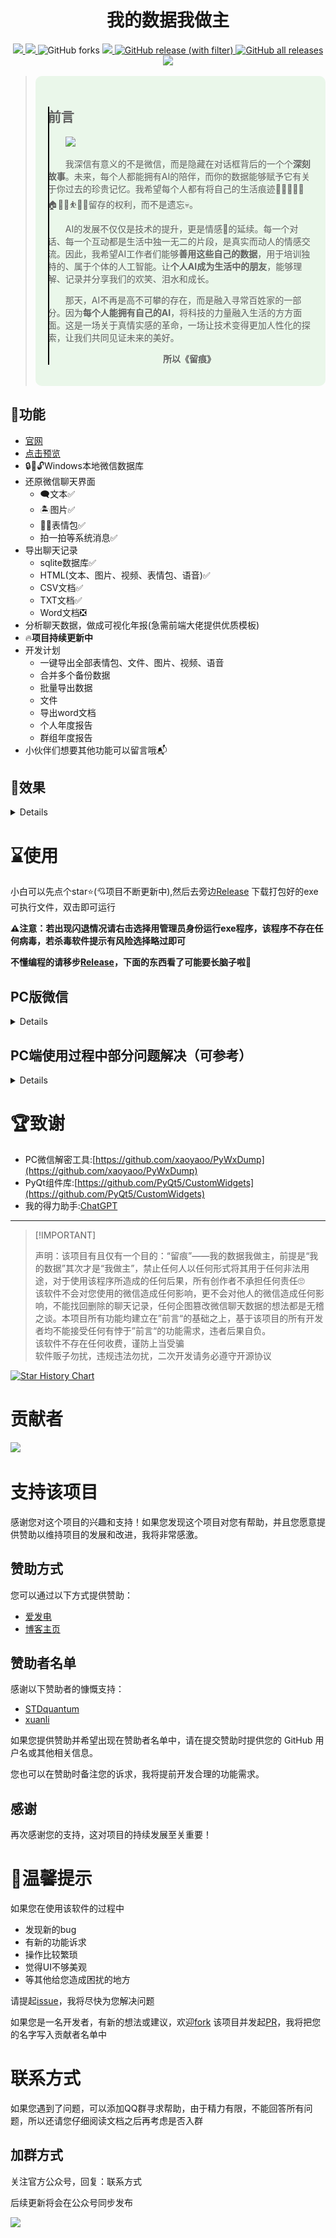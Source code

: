 <h1 align="center">我的数据我做主</h1>
<div align="center">
<a href="https://memotrace.lc044.love/" target="_blank">
    <img src="https://img.shields.io/badge/WeChat-留痕-blue.svg">
</a>
<a href="https://github.com/LC044/WeChatMsg/stargazers">
    <img src="https://img.shields.io/github/stars/LC044/WeChatMsg.svg" />
</a>
    
<!-- <a href="https://github.com/LC044/WeChatMsg/issues">
      <img alt="Issues" src="https://img.shields.io/github/issues/LC044/WeChatMsg?color=0088ff" />
</a> -->

<a>
    <img alt="GitHub forks" src="https://img.shields.io/github/forks/LC044/WeChatMsg?color=eb6ea5">
</a>
<a href="https://memotrace.lc044.love/" target="_blank">
    <img src="https://img.shields.io/github/license/LC044/WeChatMsg" />
</a>
<a href="https://github.com/LC044/WeChatMsg/releases" target="_blank">
    <img alt="GitHub release (with filter)" src="https://img.shields.io/github/v/release/LC044/WeChatMsg">
</a>
<a href="https://memotrace.lc044.love/" target="_blank">
    <img alt="GitHub all releases" src="https://img.shields.io/github/downloads/LC044/WeChatMsg/total?color=3eb370">
</a>
</div>

<div align="center">
<a href="https://memotrace.lc044.love/"><img src="https://memotrace.lc044.love/img/logo%20-%20%E5%89%AF%E6%9C%AC.png" height="240"/></a>
</div>
<blockquote>
<div style="background-color: #eaf7ea; border-radius: 10px; padding: 20px; position: relative;">
  <div style="position: relative;">
    <div style="position: absolute;top: 0;bottom: 0;left: 0;width: 2px;background-color: #000000;"></div>
    <h2>前言</h2>
    <div style="text-indent: 2em;">
        <a align="center" href="https://memotrace.lc044.love/"><img src="https://blog.lc044.love/static/img/6428156ae35a53d2f41433a1b27712ee.logo2.0-99.webp"/></a>
        <p style="text-indent:2em;">我深信有意义的不是微信，而是隐藏在对话框背后的一个个<strong>深刻故事</strong>。未来，每个人都能拥有AI的陪伴，而你的数据能够赋予它有关于你过去的珍贵记忆。我希望每个人都有将自己的生活痕迹👨‍👩‍👦👚🥗🏠️🚴🧋⛹️🛌🛀留存的权利，而不是遗忘💀。</p>
        <p style="text-indent:2em;">AI的发展不仅仅是技术的提升，更是情感💞的延续。每一个对话、每一个互动都是生活中独一无二的片段，是真实而动人的情感交流。因此，我希望AI工作者们能够<strong>善用这些自己的数据</strong>，用于培训独特的、属于个体的人工智能。让<strong>个人AI成为生活中的朋友</strong>，能够理解、记录并分享我们的欢笑、泪水和成长。</p>
        <p style="text-indent:2em;">那天，AI不再是高不可攀的存在，而是融入寻常百姓家的一部分。因为<strong>每个人能拥有自己的AI</strong>，将科技的力量融入生活的方方面面。这是一场关于真情实感的革命，一场让技术变得更加人性化的探索，让我们共同见证未来的美好。</p>
        <p align="center"><strong>所以《留痕》</strong></p>
    </div>
  </div>
</div>
</blockquote>

## 🍉功能
- [官网](https://memotrace.lc044.love/)
- [点击预览](https://memotrace.lc044.love/demo.html)
- 🔒️🔑🔓️Windows本地微信数据库
- 还原微信聊天界面
    - 🗨文本✅
    - 🏝图片✅
    - 🐻‍❄️表情包✅ 
    - 拍一拍等系统消息✅
- 导出聊天记录
    - sqlite数据库✅
    - HTML(文本、图片、视频、表情包、语音)✅
    - CSV文档✅
    - TXT文档✅ 
    - Word文档❎
- 分析聊天数据，做成可视化年报(急需前端大佬提供优质模板)
- 🔥**项目持续更新中**
- 开发计划
    - 一键导出全部表情包、文件、图片、视频、语音
    - 合并多个备份数据
    - 批量导出数据
    - 文件
    - 导出word文档
    - 个人年度报告
    - 群组年度报告
- 小伙伴们想要其他功能可以留言哦📬

## 🥤效果

<details>

<img alt="聊天界面" src="https://blog.lc044.love/static/img/b355c16c4a4037deec96fd87efecb74b.image.webp"/>

![image-20230520235351749](https://blog.lc044.love/static/img/beb1500f349ce289406e0e8accac63c0.clipboard-2023-12-12.webp)

![image-20230520235351749](https://www.freeimg.cn/i/2023/12/23/6586a4923efd6.png)

![image-20230520235351749](https://www.freeimg.cn/i/2023/12/23/6586a49224852.png)

![image-20230520235400772](https://www.freeimg.cn/i/2023/12/23/6586a4957d2da.png)

![image-20230520235409112](https://www.freeimg.cn/i/2023/12/23/6586a498d17a1.png)

![image-20230520235422128](https://www.freeimg.cn/i/2023/12/23/6586a49bd8a7b.png)

![image-20230520235431091](https://www.freeimg.cn/i/2023/12/23/6586a49f2a8c9.png)

</details>

# ⌛使用

小白可以先点个star⭐(💘项目不断更新中),然后去旁边[Release](https://github.com/LC044/WeChatMsg/releases)
下载打包好的exe可执行文件，双击即可运行

**⚠️注意：若出现闪退情况请右击选择用管理员身份运行exe程序，该程序不存在任何病毒，若杀毒软件提示有风险选择略过即可**

**不懂编程的请移步[Release](https://github.com/LC044/WeChatMsg/releases)，下面的东西看了可能要长脑子啦🐶**

## PC版微信

<details>

### 1. 安装

```shell
# Python>=3.10
git clone https://github.com/LC044/WeChatMsg
cd WeChatMsg
pip install -r requirements.txt -i https://pypi.tuna.tsinghua.edu.cn/simple
```

### 2. 使用

1. 登录微信

手机端使用聊天记录迁移功能将聊天数据迁移到电脑上

操作步骤：
- 安卓： 手机微信->我->设置->聊天->聊天记录迁移与备份->迁移-> 迁移到电脑微信（迁移完成后重启微信）[否则](https://github.com/LC044/WeChatMsg/issues/27)
- iOS： 手机微信->我->设置->通用->聊天记录迁移与备份->迁移-> 迁移到电脑微信（迁移完成后重启微信）[否则](https://github.com/LC044/WeChatMsg/issues/27)

2. 运行程序

```shell
python main.py
```

3. 点击获取信息

![](./doc/images/pc_decrypt_info.png)

4. 设置微信安装路径(如果自动设置好了就**不用管**了)

可以到微信->设置->文件管理查看

![](./doc/images/setting.png)

点击**设置微信路径**按钮，选择该文件夹路径下的带有wxid_xxx的路径(没有wxid的话先选择其中一个文件夹不对的话换其他文件夹)

![](./doc/images/path_select.png)

5. 获取到密钥和微信路径之后点击开始解密
6. 解密后的数据库文件保存在./app/DataBase/Msg路径下

### 3. 查看

随便下载一个SQLite数据库查看软件就能打开数据库，例如[DB Browser for SQLite](https://sqlitebrowser.org/dl/)
（不懂SQL的稍微学下SQL咱再来，或者自动跳过该步骤直接往下看最终效果）

* [数据库功能介绍](./doc/数据库介绍.md)
* [更多功能介绍](./doc/电脑端使用教程.md)

显示效果

<img alt="聊天界面" src="doc/images/chat_.png"/>

### 4. pc端功能展示

恭喜你解密成功，来看看效果吧~

#### 4.1 最上方导航栏

可以点击获取教程，相关信息，导出全部信息的csv文件。

![](./doc/images/main_window.png)

#### 4.2 聊天界面

点击**左侧导航栏——>聊天**
，会随机跳转到某一个好友的界面，滚轮滚动，可以向上翻看更早的聊天记录（温馨提示：可能在翻的时候会有卡顿的现象，是因为数据加载需要时间，后期我们会继续优化嗷~
）。目前聊天记录中文字、图片、表情包基本可以正常显示~

![](./doc/images/chat_window1.png)


当你想要查找某一位好友的信息时，可以在图中红框输入信息，点击Enter回车键，进行检索

![](./doc/images/chat_window2.png)

#### 4.3 好友界面

点击**左侧导航栏——>好友**，会跳转到好友的界面，同样可以选择好友，右上方导航栏中有（1）统计信息（2）情感分析（3）年度报告（4）退出（5）导出聊天记录：可选择导出为word、csv、html格式。

![](./doc/images/contact_window.png)

**功能部分未集成或开发，请您耐心等待呀~**

</details>

## PC端使用过程中部分问题解决（可参考）

<details>

#### 🤔如果您在pc端使用的时候出现问题，可以先参考以下方面，如果仍未解决，可以在群里交流~

如果您遇到下图所示的问题，是由于没有在电脑端登录微信

![](./doc/images/login_wx.png)


如果您在运行可执行程序的时候出现闪退的现象，请右击软件使用管理员权限运行。

![](./doc/images/exe_file.png)

如果您在获取信息的时候，`wxid`
显示none，但是密钥是存在的，需要在微信文件保存的路径中选择该文件夹路径下的带有wxid_xxx的名字，填到wxid位置并继续点击`开始启动`

![](./doc/images/with_wxid_name.png)

如果出现如图所示的报错信息，将`app/database/msg`文件夹删除，重新运行`main.py`。

![](./doc/images/err_log.png)


导出数据成功之后，该文件位置与exe文件位置相同（或者在源码.data文件下）

![](./doc/images/message.png)


#### 🤔注意

解密一个微信数据库之后，登录新的微信并不会实时更改

</details>


# 🏆致谢

* PC微信解密工具:[https://github.com/xaoyaoo/PyWxDump](https://github.com/xaoyaoo/PyWxDump)
* PyQt组件库:[https://github.com/PyQt5/CustomWidgets](https://github.com/PyQt5/CustomWidgets)
* 我的得力助手:[ChatGPT](https://chat.openai.com/)

---
> \[!IMPORTANT]
> 
> 声明：该项目有且仅有一个目的：“留痕”——我的数据我做主，前提是“我的数据”其次才是“我做主”，禁止任何人以任何形式将其用于任何非法用途，对于使用该程序所造成的任何后果，所有创作者不承担任何责任🙄<br>
> 该软件不会对您使用的微信造成任何影响，更不会对他人的微信造成任何影响，不能找回删除的聊天记录，任何企图篡改微信聊天数据的想法都是无稽之谈。本项目所有功能均建立在”前言“的基础之上，基于该项目的所有开发者均不能接受任何有悖于”前言“的功能需求，违者后果自负。
> <br>该软件不存在任何收费，谨防上当受骗
> <br>软件贩子勿扰，违规违法勿扰，二次开发请务必遵守开源协议

[![Star History Chart](https://api.star-history.com/svg?repos=LC044/WeChatMsg&type=Date)](https://star-history.com/?utm_source=bestxtools.com#LC044/WeChatMsg&Date)


# 贡献者

<a href="https://github.com/lc044/wechatmsg/graphs/contributors">
  <img src="https://contrib.rocks/image?repo=lc044/wechatmsg" />
</a>

# 支持该项目

感谢您对这个项目的兴趣和支持！如果您发现这个项目对您有帮助，并且您愿意提供赞助以维持项目的发展和改进，我将非常感激。

## 赞助方式

您可以通过以下方式提供赞助：

- [爱发电](https://afdian.net/a/lc044)
- [博客主页](https://blog.lc044.love/about)

## 赞助者名单

感谢以下赞助者的慷慨支持：

- [STDquantum](https://github.com/STDquantum)
- [xuanli](https://github.com/xuanli)

如果您提供赞助并希望出现在赞助者名单中，请在提交赞助时提供您的 GitHub 用户名或其他相关信息。

您也可以在赞助时备注您的诉求，我将提前开发合理的功能需求。

## 感谢

再次感谢您的支持，这对项目的持续发展至关重要！

# 🎄温馨提示

如果您在使用该软件的过程中

* 发现新的bug
* 有新的功能诉求
* 操作比较繁琐
* 觉得UI不够美观
* 等其他给您造成困扰的地方

请提起[issue](https://github.com/LC044/WeChatMsg/issues)，我将尽快为您解决问题

如果您是一名开发者，有新的想法或建议，欢迎[fork](https://github.com/LC044/WeChatMsg/forks)
该项目并发起[PR](https://github.com/LC044/WeChatMsg/pulls)，我将把您的名字写入贡献者名单中

# 联系方式

如果您遇到了问题，可以添加QQ群寻求帮助，由于精力有限，不能回答所有问题，所以还请您仔细阅读文档之后再考虑是否入群

## 加群方式

关注官方公众号，回复：联系方式

后续更新将会在公众号同步发布

![](https://blog.lc044.love/static/img/3fd32f1732a2c8f53a7eb923472b8f19.clipboard-2023-12-18.webp)
